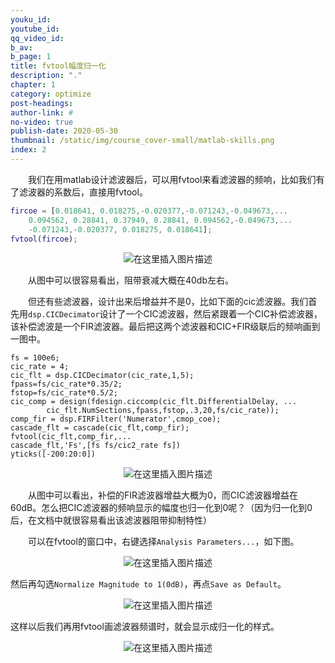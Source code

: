 ```yaml
---
youku_id: 
youtube_id: 
qq_video_id: 
b_av: 
b_page: 1
title: fvtool幅度归一化
description: "."
chapter: 1
category: optimize
post-headings:
author-link: #
no-video: true
publish-date: 2020-05-30
thumbnail: /static/img/course_cover-small/matlab-skills.png
index: 2
---
```






&emsp;&emsp;我们在用matlab设计滤波器后，可以用fvtool来看滤波器的频响，比如我们有了滤波器的系数后，直接用fvtool。

```matlab
fircoe = [0.018641, 0.018275,-0.020377,-0.071243,-0.049673,...
    0.094562, 0.28841, 0.37949, 0.28841, 0.094562,-0.049673,...
    -0.071243,-0.020377, 0.018275, 0.018641];
fvtool(fircoe);
```

<center>
   
![在这里插入图片描述](https://img-blog.csdnimg.cn/20200531174150748.png) 

</center>




&emsp;&emsp;从图中可以很容易看出，阻带衰减大概在40db左右。

&emsp;&emsp;但还有些滤波器，设计出来后增益并不是0，比如下面的cic滤波器。我们首先用`dsp.CICDecimator`设计了一个CIC滤波器，然后紧跟着一个CIC补偿滤波器，该补偿滤波是一个FIR滤波器。最后把这两个滤波器和CIC+FIR级联后的频响画到一图中。

```
fs = 100e6;
cic_rate = 4;
cic_flt = dsp.CICDecimator(cic_rate,1,5);
fpass=fs/cic_rate*0.35/2;
fstop=fs/cic_rate*0.5/2;
cic_comp = design(fdesign.ciccomp(cic_flt.DifferentialDelay, ...
        cic_flt.NumSections,fpass,fstop,.3,20,fs/cic_rate));
comp_fir = dsp.FIRFilter('Numerator',cmop_coe);
cascade_flt = cascade(cic_flt,comp_fir);
fvtool(cic_flt,comp_fir,...
cascade_flt,'Fs',[fs fs/cic2_rate fs])
yticks([-200:20:0])
```

<center>
    
![在这里插入图片描述](https://img-blog.csdnimg.cn/20200531174248835.png)

</center>



&emsp;&emsp;从图中可以看出，补偿的FIR滤波器增益大概为0，而CIC滤波器增益在60dB。怎么把CIC滤波器的频响显示的幅度也归一化到0呢？（因为归一化到0后，在文档中就很容易看出该滤波器阻带抑制特性）

&emsp;&emsp;可以在fvtool的窗口中，右键选择`Analysis Parameters...`，如下图。

<center>
    
![在这里插入图片描述](https://img-blog.csdnimg.cn/20200531174316511.png)

</center>



然后再勾选`Normalize Magnitude to 1(0dB)`，再点`Save as Default`。

<center>
    
![在这里插入图片描述](https://img-blog.csdnimg.cn/20200531174337751.png)

</center>




这样以后我们再用fvtool画滤波器频谱时，就会显示成归一化的样式。

<center>
    
![在这里插入图片描述](https://img-blog.csdnimg.cn/20200531174406392.png)
    
</center>





